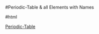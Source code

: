#Periodic-Table & all Elements with Names

#html

[Periodic-Table](https://periodic-table-by-abdul-sami.netlify.app/)
